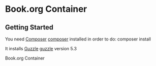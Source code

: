 # Book.org Container

Getting Started
---------------
You need [Composer] [composer] installed in order to do:
    composer install

It installs [Guzzle] [guzzle] version 5.3

[Composer]: https://getcomposer.org/
[Guzzle]: http://guzzle.readthedocs.org/en/latest/


Book.org Container
